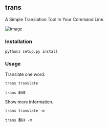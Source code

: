 ## trans

 A Simple Translation Tool In Your Command Line.

![image]('./images/trans.png')

### Installation
```
python3 setup.py install
```

### Usage
Translate one word.
```
trans translate

trans 翻译
```
Show more information.
```
trans translate -m

trans 翻译 -m
```


